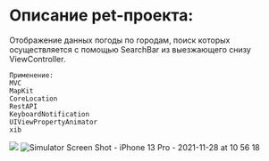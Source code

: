 # Описание pet-проекта:

Отображение данных погоды по городам, поиск которых осуществляется с помощью SearchBar из выезжающего снизу ViewController.

```
Применение:
MVC
MapKit
CoreLocation
RestAPI
KeyboardNotification
UIViewPropertyAnimator
xib 
```

![](images/github-small.png)
![Simulator Screen Shot - iPhone 13 Pro - 2021-11-28 at 10 56 18](https://images/github-small.user-images.githubusercontent.com/76910221/143734902-867e0307-16ab-46f4-90d8-bd95feab396c.png)
